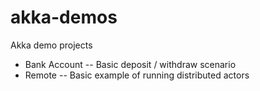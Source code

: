 # akka-demos
Akka demo projects

* Bank Account -- Basic deposit / withdraw scenario
* Remote -- Basic example of running distributed actors